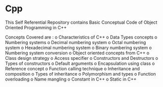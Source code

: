 # Cpp
This Self Referential Repository contains Basic Conceptual Code of Object Oriented Programming in C++

Concepts Covered are : 
o Characteristics of C++
o Data Types concepts
o Numbering systems
o Decimal numbering system
o Octal numbering system
o Hexadecimal numbering system
o Binary numbering system
o Numbering system conversion
o Object oriented concepts from C++
o Class design strategy
o Access specifier
o Constructors and Destructors
o Types of constructors
o Default arguments
o Encapsulation using class
o Reference concept
o Function calling technique
o Inheritance and composition
o Types of inheritance
o Polymorphism and types
o Function overloading
o Name mangling
o Constant in C++
o Static in C++ 

